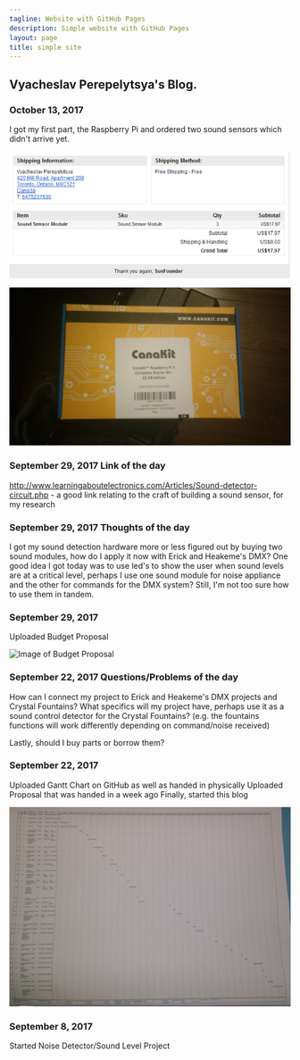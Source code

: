 ```yaml
---
tagline: Website with GitHub Pages
description: Simple website with GitHub Pages
layout: page
title: simple site
---
```


Vyacheslav Perepelytsya's Blog.
-------------

### October 13, 2017

I got my first part, the Raspberry Pi and ordered two sound sensors which didn't arrive yet.

![Image of Sensor Effectors](https://raw.githubusercontent.com/SlavaPere/SensorEffector/master/Capture.PNG)

![Image of Raspberry Pi](https://raw.githubusercontent.com/SlavaPere/SensorEffector/master/IMG_20171013_153250313.jpg)

### September 29, 2017 Link of the day

http://www.learningaboutelectronics.com/Articles/Sound-detector-circuit.php - a good link relating to the craft of building a sound sensor, for my research

### September 29, 2017 Thoughts of the day

I got my sound detection hardware more or less figured out by buying two sound modules, how do I apply it now with Erick and Heakeme's DMX? One good idea I got today was to use led's to show the user when sound levels are at a critical level, perhaps I use one sound module for noise appliance and the other for commands for the DMX system? Still, I'm not too sure how to use them in tandem.

### September 29, 2017

Uploaded Budget Proposal

![Image of Budget Proposal](https://raw.githubusercontent.com/SlavaPere/SensorEffector/master/Budget.jpg)

### September 22, 2017 Questions/Problems of the day

How can I connect my project to Erick and Heakeme's DMX projects and Crystal Fountains?
What specifics will my project have, perhaps use it as a sound control detector for the Crystal Fountains?
(e.g. the fountains functions will work differently depending on command/noise received)

Lastly, should I buy parts or borrow them?

### September 22, 2017

Uploaded Gantt Chart on GitHub as well as handed in physically 
Uploaded Proposal that was handed in a week ago
Finally, started this blog

![Image of Gantt Chart](https://raw.githubusercontent.com/SlavaPere/SensorEffector/master/Capture2.PNG)

### September 8, 2017

Started Noise Detector/Sound Level Project
